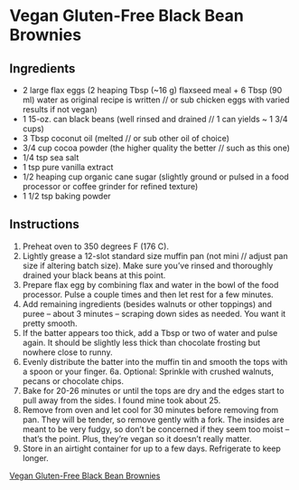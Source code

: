 # Vegan Gluten-Free Black Bean Brownies

## Ingredients
- 2 large flax eggs (2 heaping Tbsp (~16 g) flaxseed meal + 6 Tbsp (90 ml) water as original recipe is written // or sub chicken eggs with varied results if not vegan)
- 1 15-oz. can black beans (well rinsed and drained // 1 can yields ~ 1 3/4 cups)
- 3 Tbsp coconut oil (melted // or sub other oil of choice)
- 3/4 cup cocoa powder (the higher quality the better // such as this one)
- 1/4 tsp sea salt
- 1 tsp pure vanilla extract
- 1/2 heaping cup organic cane sugar (slightly ground or pulsed in a food processor or coffee grinder for refined texture)
- 1 1/2 tsp baking powder

## Instructions  
1. Preheat oven to 350 degrees F (176 C).
2. Lightly grease a 12-slot standard size muffin pan (not mini // adjust pan size if altering batch size). Make sure you’ve rinsed and thoroughly drained your black beans at this point.
3. Prepare flax egg by combining flax and water in the bowl of the food processor. Pulse a couple times and then let rest for a few minutes.
4. Add remaining ingredients (besides walnuts or other toppings) and puree – about 3 minutes – scraping down sides as needed. You want it pretty smooth.
5. If the batter appears too thick, add a Tbsp or two of water and pulse again. It should be slightly less thick than chocolate frosting but nowhere close to runny.
6. Evenly distribute the batter into the muffin tin and smooth the tops with a spoon or your finger.
6a. Optional: Sprinkle with crushed walnuts, pecans or chocolate chips.
7. Bake for 20-26 minutes or until the tops are dry and the edges start to pull away from the sides. I found mine took about 25.
8. Remove from oven and let cool for 30 minutes before removing from pan. They will be tender, so remove gently with a fork. The insides are meant to be very fudgy, so don’t be concerned if they seem too moist – that’s the point. Plus, they’re vegan so it doesn’t really matter.
9. Store in an airtight container for up to a few days. Refrigerate to keep longer.


[Vegan Gluten-Free Black Bean Brownies](https://minimalistbaker.com/vegan-gluten-free-black-bean-brownies/)
